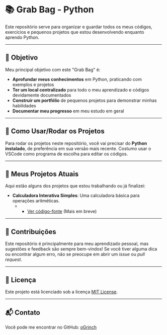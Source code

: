 # 📚 Grab Bag - Python

Este repositório serve para organizar e guardar todos os meus códigos, exercícios e pequenos projetos que estou desenvolvendo enquanto aprendo Python.

---

## 🎯 Objetivo

Meu principal objetivo com este "Grab Bag" é:

* **Aprofundar meus conhecimentos** em Python, praticando com exemplos e projetos
* **Ter um local centralizado** para todo o meu aprendizado e códigos devidamente documentados
* **Construir um portfólio** de pequenos projetos para demonstrar minhas habilidades
* **Documentar meu progresso** em meu estudo em geral

---

## 🚀 Como Usar/Rodar os Projetos

Para rodar os projetos neste repositório, você vai precisar do **Python instalado**, de preferência em sua versão mais recente. Costumo usar o VSCode como programa de escolha para editar os códigos.

---

## 🌱 Meus Projetos Atuais

Aqui estão alguns dos projetos que estou trabalhando ou já finalizei:

* **Calculadora Interativa Simples**: Uma calculadora básica para operações aritméticas.
  * * [Ver código-fonte](projetos/calculadora/main.py)
(Mais em breve)

---

## 🤝 Contribuições

Este repositório é principalmente para meu aprendizado pessoal, mas sugestões e feedback são sempre bem-vindos! 
Se você tiver alguma dica ou encontrar algum erro, não se preocupe em abrir um *issue* ou *pull request*.

---

## 📜 Licença

Este projeto está licenciado sob a licença [MIT License](LICENSE).

---

## 📬 Contato

Você pode me encontrar no GitHub: [oGrinch](https://github.com/oGrinch)
